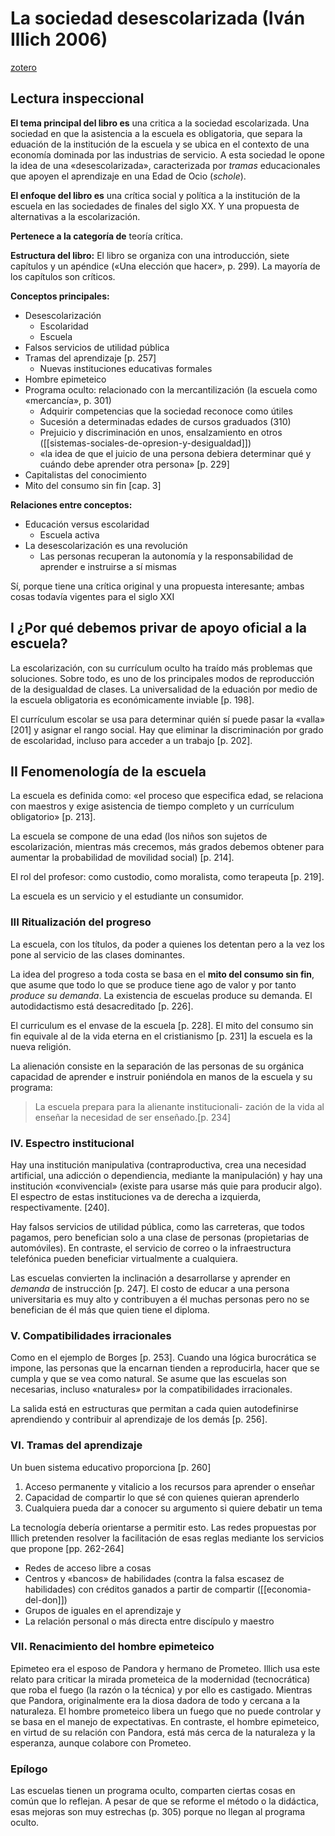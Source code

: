 # La sociedad desescolarizada (Iván Illich 2006)
[zotero](zotero://select/items/@illich2006a)
## Lectura inspeccional

<!--Basado en: el título, prefacio, contraportada, epígrafe, solapa-->

**El tema principal del libro es** una critica a la sociedad escolarizada. Una sociedad en que la asistencia a la escuela es obligatoria, que separa la eduación de la institución de la escuela y se ubica en el contexto de una economía dominada por las industrias de servicio. A esta sociedad le opone la idea de una «desescolarizada», caracterizada por *tramas* educacionales que apoyen el aprendizaje en una Edad de Ocio (*schole*).

**El enfoque del libro es** una crítica social y política a la institución de la escuela en las sociedades de finales del siglo XX. Y una propuesta de alternativas a la escolarización.

**Pertenece a la categoría de** teoría crítica.

<!--Basado en: la tabla de contenido, índices, apéndices-->

**Estructura del libro:** El libro se organiza con una introducción, siete capítulos y un apéndice («Una elección que hacer», p. 299). La mayoría de los capítulos son críticos.

**Conceptos principales:**

- Desescolarización
    - Escolaridad
    - Escuela
- Falsos servicios de utilidad pública
- Tramas del aprendizaje [p. 257]
    - Nuevas instituciones educativas formales
- Hombre epimeteico
- Programa oculto: relacionado con la mercantilización (la escuela como «mercancía», p. 301)
    - Adquirir competencias que la sociedad reconoce como útiles
    - Sucesión a determinadas edades de cursos graduados (310)
    - Prejuicio y discriminación en unos, ensalzamiento en otros ([[sistemas-sociales-de-opresion-y-desigualdad]])
    - «la idea de que el juicio de una persona debiera determinar  qué y cuándo debe aprender otra persona» [p. 229]
- Capitalistas del conocimiento
- Mito del consumo sin fin [cap. 3]

**Relaciones entre conceptos:**

- Educación versus escolaridad
    - Escuela activa
- La desescolarización es una revolución
    - Las personas recuperan la autonomía y la responsabilidad de aprender e instruirse a sí mismas

<!--Basado en: escaneo de páginas, lectura inicial de capítulos-->

<!--El libro me gustó / no me gustó porque-->
Sí, porque tiene una crítica original y una propuesta interesante; ambas cosas todavía vigentes para el siglo XXI

<!--Resumen de capítulos lectura superficial-->
## I ¿Por qué debemos privar de apoyo oficial a la escuela?

La escolarización, con su currículum oculto ha traído más problemas que soluciones. Sobre todo, es uno de los principales modos de reproducción de la desigualdad de clases. La universalidad de la eduación por medio de la escuela obligatoria es económicamente inviable [p. 198].

El currículum escolar se usa para determinar quién sí puede pasar la «valla» [201] y asignar el rango social. Hay que eliminar la discriminación por grado de escolaridad, incluso para acceder a un trabajo [p. 202].

## II Fenomenología de la escuela

La escuela es definida como: «el proceso que especifica edad, se relaciona con maestros y exige asistencia de tiempo completo y un currículum obligatorio» [p. 213].

La escuela se compone de una edad (los niños son sujetos de escolarización, mientras más crecemos, más grados debemos obtener para aumentar la probabilidad de movilidad social) [p. 214].

El rol del profesor: como custodio, como moralista, como terapeuta [p. 219].

La escuela es un servicio y el estudiante un consumidor.

### III Ritualización del progreso

La escuela, con los títulos, da poder a quienes los detentan pero a la vez los pone al servicio de las clases dominantes.

La idea del progreso a toda costa se basa en el **mito del consumo sin fin**, que asume que todo lo que se produce tiene ago de valor y por tanto *produce su demanda*. La existencia de escuelas produce su demanda. El autodidactismo está desacreditado [p. 226].

El curriculum es el envase de la escuela [p. 228]. El mito del consumo sin fin equivale al de la vida eterna en el cristianismo [p. 231] la escuela es la nueva religión.

La alienación consiste en la separación de las personas de su orgánica capacidad de aprender e instruir poniéndola en manos de la escuela y su programa:

> La escuela prepara para la alienante institucionali-  zación de la vida al enseñar la necesidad de ser enseñado.[p. 234]
 
### IV. Espectro institucional

Hay una institución manipulativa (contraproductiva, crea una necesidad artificial, una adicción o dependiencia, mediante la manipulación) y hay una institución «convivencial» (existe para usarse más quie para producir algo). El espectro de estas instituciones va de derecha a izquierda, respectivamente. [240].

Hay falsos servicios de utilidad pública, como las carreteras, que todos pagamos, pero benefician solo a una clase de personas (propietarias de automóviles). En contraste, el servicio de correo o la infraestructura telefónica pueden beneficiar virtualmente a cualquiera.

Las escuelas convierten la inclinación a desarrollarse y aprender en *demanda* de instrucción [p. 247]. El costo de educar a una persona universitaria es muy alto y contribuyen a él muchas personas pero no se benefician de él más que quien tiene el diploma.

### V. Compatibilidades irracionales

Como en el ejemplo de Borges [p. 253]. Cuando una lógica burocrática se impone, las personas que la encarnan tienden a reproducirla, hacer que se cumpla y que se vea como natural. Se asume que las escuelas son necesarias, incluso «naturales» por la compatibilidades irracionales.

La salida está en estructuras que permitan a cada quien autodefinirse aprendiendo y contribuir al aprendizaje de los demás [p. 256].
### VI. Tramas del aprendizaje 

Un buen sistema educativo proporciona [p. 260]

1. Acceso permanente y vitalicio a los recursos para aprender o enseñar
2. Capacidad de compartir lo que sé con quienes quieran aprenderlo
3. Cualquiera pueda dar a conocer su argumento si quiere debatir un tema

La tecnología debería orientarse a permitir esto. Las redes propuestas por Illich pretenden resolver la facilitación de esas reglas mediante los servicios que propone [pp. 262-264]

- Redes de acceso libre a cosas
- Centros y «bancos» de habilidades (contra la falsa escasez de habilidades) con créditos ganados a partir de compartir ([[economia-del-don]])
- Grupos de iguales en el aprendizaje y 
- La relación personal o más directa entre discípulo y maestro

### VII. Renacimiento del hombre epimeteico

Epimeteo era el esposo de Pandora y hermano de Prometeo. Illich usa este relato para criticar la mirada prometeica de la modernidad (tecnocrática) que roba el fuego (la razón o la técnica) y por ello es castigado. Mientras que Pandora, originalmente era la diosa dadora de todo y cercana a la naturaleza. El hombre prometeico libera un fuego que no puede controlar y se basa en el manejo de expectativas. En contraste, el hombre epimeteico, en virtud de su relación con Pandora, está más cerca de la naturaleza y la esperanza, aunque colabore con Prometeo.

### Epílogo

Las escuelas tienen un programa oculto, comparten ciertas cosas en común que lo reflejan. A pesar de que se reforme el método o la didáctica, esas mejoras son muy estrechas (p. 305) porque no llegan al programa oculto.
